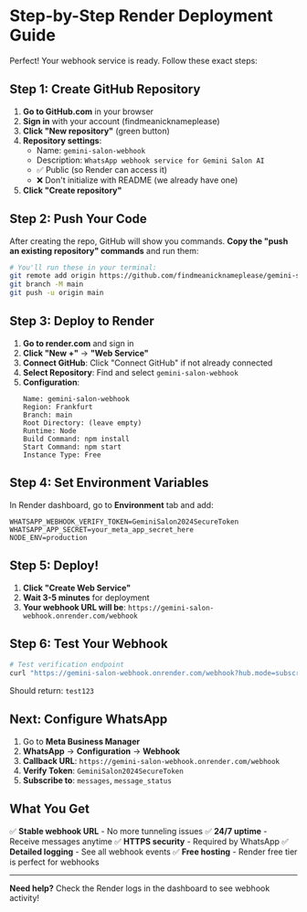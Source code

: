 # Step-by-Step Render Deployment Guide

Perfect! Your webhook service is ready. Follow these exact steps:

## Step 1: Create GitHub Repository

1. **Go to GitHub.com** in your browser
2. **Sign in** with your account (findmeanicknameplease)
3. **Click "New repository"** (green button)
4. **Repository settings**:
   - Name: `gemini-salon-webhook`
   - Description: `WhatsApp webhook service for Gemini Salon AI`
   - ✅ Public (so Render can access it)
   - ❌ Don't initialize with README (we already have one)
5. **Click "Create repository"**

## Step 2: Push Your Code

After creating the repo, GitHub will show you commands. **Copy the "push an existing repository" commands** and run them:

```bash
# You'll run these in your terminal:
git remote add origin https://github.com/findmeanicknameplease/gemini-salon-webhook.git
git branch -M main
git push -u origin main
```

## Step 3: Deploy to Render

1. **Go to render.com** and sign in
2. **Click "New +"** → **"Web Service"**
3. **Connect GitHub**: Click "Connect GitHub" if not already connected
4. **Select Repository**: Find and select `gemini-salon-webhook`
5. **Configuration**:
   ```
   Name: gemini-salon-webhook
   Region: Frankfurt
   Branch: main
   Root Directory: (leave empty)
   Runtime: Node
   Build Command: npm install
   Start Command: npm start
   Instance Type: Free
   ```

## Step 4: Set Environment Variables

In Render dashboard, go to **Environment** tab and add:

```env
WHATSAPP_WEBHOOK_VERIFY_TOKEN=GeminiSalon2024SecureToken
WHATSAPP_APP_SECRET=your_meta_app_secret_here
NODE_ENV=production
```

## Step 5: Deploy!

1. **Click "Create Web Service"**
2. **Wait 3-5 minutes** for deployment
3. **Your webhook URL will be**: `https://gemini-salon-webhook.onrender.com/webhook`

## Step 6: Test Your Webhook

```bash
# Test verification endpoint
curl "https://gemini-salon-webhook.onrender.com/webhook?hub.mode=subscribe&hub.verify_token=GeminiSalon2024SecureToken&hub.challenge=test123"
```

Should return: `test123`

## Next: Configure WhatsApp

1. Go to **Meta Business Manager**
2. **WhatsApp** → **Configuration** → **Webhook**
3. **Callback URL**: `https://gemini-salon-webhook.onrender.com/webhook`
4. **Verify Token**: `GeminiSalon2024SecureToken`
5. **Subscribe to**: `messages`, `message_status`

## What You Get

✅ **Stable webhook URL** - No more tunneling issues
✅ **24/7 uptime** - Receive messages anytime
✅ **HTTPS security** - Required by WhatsApp
✅ **Detailed logging** - See all webhook events
✅ **Free hosting** - Render free tier is perfect for webhooks

---

**Need help?** Check the Render logs in the dashboard to see webhook activity!